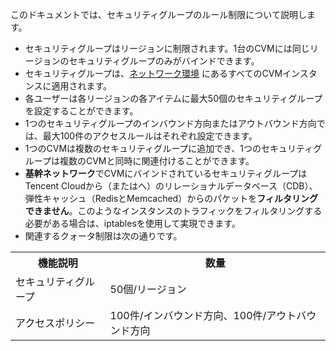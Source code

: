このドキュメントでは、セキュリティグループのルール制限について説明します。
- セキュリティグループはリージョンに制限されます。1台のCVMには同じリージョンのセキュリティグループのみがバインドできます。
- セキュリティグループは、[ネットワーク環境](https://intl.cloud.tencent.com/document/product/213/5227) にあるすべてのCVMインスタンスに適用されます。
- 各ユーザーは各リージョンの各アイテムに最大50個のセキュリティグループを設定することができます。
- 1つのセキュリティグループのインバウンド方向またはアウトバウンド方向では、最大100件のアクセスルールはそれぞれ設定できます。
- 1つのCVMは複数のセキュリティグループに追加でき、1つのセキュリティグループは複数のCVMと同時に関連付けることができます。 
- **基幹ネットワーク**でCVMにバインドされているセキュリティグループはTencent Cloudから（またはへ）のリレーショナルデータベース（CDB）、弾性キャッシュ（RedisとMemcached）からのパケットを**フィルタリングできません**。このようなインスタンスのトラフィックをフィルタリングする必要がある場合は、iptablesを使用して実現できます。
- 関連するクォータ制限は次の通りです。
<table>
<tr><th>機能説明</th><th>数量</th></tr>
<tr><td>セキュリティグループ</td><td>50個/リージョン</td></tr>
<tr><td>アクセスポリシー</td><td>100件/インバウンド方向、100件/アウトバウンド方向</td></tr>
</table>

